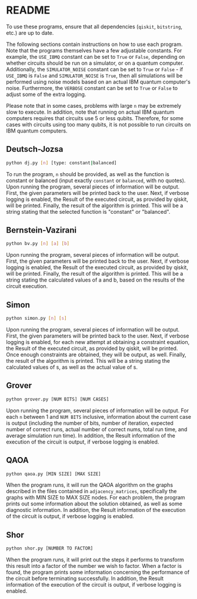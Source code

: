 # README

To use these programs, ensure that all dependencies (`qiskit`, `bitstring`, etc.) are up to date.

The following sections contain instructions on how to use each program. Note that the programs themselves have a few adjustable constants. For example, the `USE_IBMQ` constant can be set to `True` or `False`, depending on whether circuits should be run on a simulator, or on a quantum computer. Additionally, the `SIMULATOR_NOISE` constant can be set to `True` or `False` - if `USE_IBMQ` is `False` and `SIMULATOR_NOISE` is `True`, then all simulations will be performed using noise models based on an actual IBM quantum computer's noise. Furthermore, the `VERBOSE` constant can be set to `True` or `False` to adjust some of the extra logging.

Please note that in some cases, problems with large `n` may be extremely slow to execute. In addition, note that running on actual IBM quantum computers requires that circuits use 5 or less qubits. Therefore, for some cases with circuits using too many qubits, it is not possible to run circuits on IBM quantum computers.

## Deutsch-Jozsa

```sh
python dj.py [n] [type: constant|balanced]
```

To run the program, `n` should be provided, as well as the function is constant or balanced (input exactly `constant` or `balanced`, with no quotes). Upon running the program, several pieces of information will be output. First, the given parameters will be printed back to the user. Next, if verbose logging is enabled, the Result of the executed circuit, as provided by qiskit, will be printed. Finally, the result of the algorithm is printed. This will be a string stating that the selected function is "constant" or "balanced".

## Bernstein-Vazirani

```sh
python bv.py [n] [a] [b]
```

Upon running the program, several pieces of information will be output. First, the given parameters will be printed back to the user. Next, if verbose logging is enabled, the Result of the executed circuit, as provided by qiskit, will be printed. Finally, the result of the algorithm is printed. This will be a string stating the calculated values of a and b, based on the results of the circuit execution.

## Simon

```sh
python simon.py [n] [s]
```
Upon running the program, several pieces of information will be output. First, the given parameters will be printed back to the user. Next, if verbose logging is enabled, for each new attempt at obtaining a constraint equation, the Result of the executed circuit, as provided by qiskit, will be printed. Once enough constraints are obtained, they will be output, as well. Finally, the result of the algorithm is printed. This will be a string stating the calculated values of s, as well as the actual value of s.

## Grover

```sh
python grover.py [NUM BITS] [NUM CASES]
```

Upon running the program, several pieces of information will be output. For each `n` between 1 and `NUM BITS` inclusive, information about the current case is output (including the number of bits, number of iteration, expected number of correct runs, actual number of correct nums, total run time, and average simulation run time). In addition, the Result information of the execution of the circuit is output, if verbose logging is enabled.

## QAOA

```sh
python qaoa.py [MIN SIZE] [MAX SIZE]
```

When the program runs, it will run the QAOA algorithm on the graphs described in the files contained in `adjacency_matrices`, specifically the graphs with MIN SIZE to MAX SIZE nodes. For each problem, the program prints out some information about the solution obtained, as well as some diagnostic information. In addition, the Result information of the execution of the circuit is output, if verbose logging is enabled.

## Shor

```sh
python shor.py [NUMBER TO FACTOR]
```

When the program runs, it will print out the steps it performs to transform this result into a factor of the number we wish to factor. When a factor is found, the program prints some information concerning the performance of the circuit before terminating successfully. In addition, the Result information of the execution of the circuit is output, if verbose logging is enabled.
